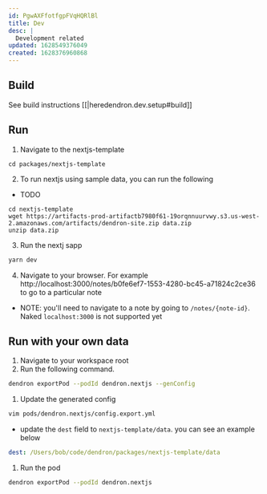 ```yaml
---
id: PgwAXFfotfgpFVqHQRlBl
title: Dev
desc: |
  Development related
updated: 1628549376049
created: 1628376960868
---
```


## Build

See build instructions [[|heredendron.dev.setup#build]] 

## Run
<!-- How to run the program from the current source code -->
1. Navigate to the nextjs-template
  ```
  cd packages/nextjs-template
  ```
2. To run nextjs using sample data, you can run the following
  - TODO
  ```
  cd nextjs-template
  wget https://artifacts-prod-artifactb7980f61-19orqnnuurvwy.s3.us-west-2.amazonaws.com/artifacts/dendron-site.zip data.zip
  unzip data.zip
  ```
3. Run the nextj sapp
  ```sh
  yarn dev
  ```
4. Navigate to your browser. For example http://localhost:3000/notes/b0fe6ef7-1553-4280-bc45-a71824c2ce36 to go to a particular note
- NOTE: you'll need to navigate to a note by going to `/notes/{note-id}`. Naked `localhost:3000` is not supported yet

## Run with your own data
1. Navigate to your workspace root
1. Run the following command. 
  ```sh
  dendron exportPod --podId dendron.nextjs --genConfig
  ```
1. Update the generated config
  ```sh
  vim pods/dendron.nextjs/config.export.yml
  ```
  - update the `dest` field to `nextjs-template/data`. you can see an example below
  ```yml
  dest: /Users/bob/code/dendron/packages/nextjs-template/data
  ```
1. Run the pod
  ```sh
  dendron exportPod --podId dendron.nextjs
  ```